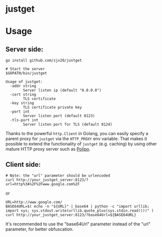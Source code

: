 justget
=======

# Usage

## Server side:
```shell
go install github.com/zjx20/justget

# Start the server
$GOPATH/bin/justget
```

```
Usage of justget:
  -addr string
    	Server listen ip (default "0.0.0.0")
  -cert string
    	TLS certificate
  -key string
    	TLS certificate private key
  -port int
    	Server listen port (default 8123)
  -tls-port int
    	Server listen port for TLS (default 8124)
```

Thanks to the powerful `http.Client` in Golang, you can easily specify a parent proxy for `justget` via the `HTTP_PROXY` env variable. That makes it possible to extend the functionality of `justget` (e.g. caching) by using other mature HTTP proxy server such as [Polipo](https://www.irif.univ-paris-diderot.fr/~jch/software/polipo/).

## Client side:
```shell
# Note: the "url" parameter should be urlencoded
curl http://your_justget_server:8123/?url=http%3A%2F%2Fwww.google.com%2F
```

or

```shell
URL=http://www.google.com/
BASE64URL=$( echo -n "${URL}" | base64 | python -c "import urllib; import sys; sys.stdout.write(urllib.quote_plus(sys.stdin.read()))" )
curl http://your_justget_server:8123/?base64Url=${BASE64URL}
```

It's recommended to use the "base64Url" parameter instead of the "url" parameter, for better obfuscation.
